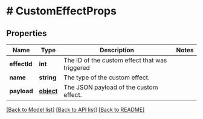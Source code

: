 # # CustomEffectProps

## Properties

Name | Type | Description | Notes
------------ | ------------- | ------------- | -------------
**effectId** | **int** | The ID of the custom effect that was triggered | 
**name** | **string** | The type of the custom effect. | 
**payload** | [**object**](.md) | The JSON payload of the custom effect. | 

[[Back to Model list]](../../README.md#documentation-for-models) [[Back to API list]](../../README.md#documentation-for-api-endpoints) [[Back to README]](../../README.md)


